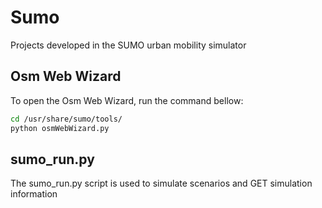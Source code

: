 # Sumo
Projects developed in the SUMO urban mobility simulator

## Osm Web Wizard

To open the Osm Web Wizard, run the command bellow:

```bash
cd /usr/share/sumo/tools/
python osmWebWizard.py
```

## sumo_run.py

The sumo_run.py script is used to simulate scenarios and GET simulation information
